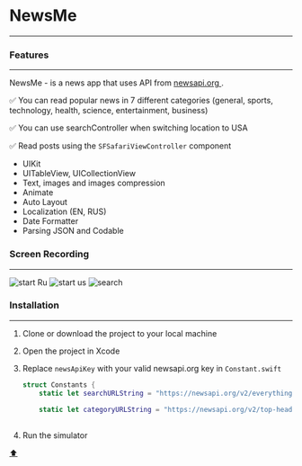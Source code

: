 # NewsMe
<a id="anchor"></a>
___

### Features
___

NewsMe - is a news app that uses API from [newsapi.org ](https://newsapi.org). 

:white_check_mark: You can read popular news in 7 different categories (general, sports, technology, health, science, entertainment, business)

:white_check_mark: You can use searchController when switching location to USA

:white_check_mark: Read posts using the `SFSafariViewController` component

+ UIKit
+ UITableView, UICollectionView
+ Text, images and images compression
+ Animate
+ Auto Layout
+ Localization (EN, RUS)
+ Date Formatter
+ Parsing JSON and Codable

### Screen Recording
___
![start Ru](https://user-images.githubusercontent.com/69522563/191196916-6c4131eb-7d1c-4111-8853-3361b64f638b.gif)
![start us](https://user-images.githubusercontent.com/69522563/191198154-ece38dc7-c6d0-4391-ab4b-501c9e4f10c3.gif)
![search](https://user-images.githubusercontent.com/69522563/191198369-e6f2745e-18b3-4346-a114-dcaa6b613001.gif)


### Installation
___

1. Clone or download the project to your local machine
2. Open the project in Xcode
3. Replace  `newsApiKey`  with your valid newsapi.org key in `Constant.swift`

   ```swift
   struct Constants {
       static let searchURLString = "https://newsapi.org/v2/everything?sortedBy=popularity&apiKey=\(newsApiKey)&q="
       
       static let categoryURLString = "https://newsapi.org/v2/top-headlines?apiKey=\(newsApiKey)&country="
       
   ```
4. Run the simulator

[:arrow_up:](#anchor)
